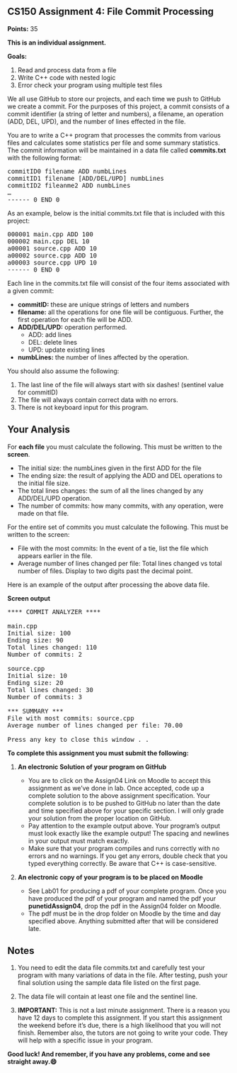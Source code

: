## CS150 Assignment 4: File Commit Processing

**Points:** 35

**This is an individual assignment.**

**Goals:**
  1.  Read and process data from a file
  2.  Write C++ code with nested logic
  3.  Error check your program using multiple test files

We all use GitHub to store our projects, and each time we push to GitHub we create a commit.  For the purposes of this project, a commit consists of a commit identifier (a string of letter and numbers), a filename, an operation (ADD, DEL, UPD), and the number of lines effected in the file.

You are to write a C++ program that processes the commits from various files and calculates some statistics per file and some summary statistics.  The commit information will be maintained in a data file called <b>commits.txt</b> with the following format:

<pre>
commitID0 filename ADD numbLines
commitID1 filename [ADD/DEL/UPD] numbLines
commitID2 fileanme2 ADD numbLines
…
------ 0 END 0
</pre>

As an example, below is the initial commits.txt file that is included with this project: 

<pre>
000001 main.cpp ADD 100
000002 main.cpp DEL 10
a00001 source.cpp ADD 10
a00002 source.cpp ADD 10
a00003 source.cpp UPD 10
------ 0 END 0
</pre>

Each line in the commits.txt file will consist of the four items associated with a given commit:
- <b>commitID:</b> these are unique strings of letters and numbers
- <b>filename:</b> all the operations for one file will be contiguous. Further, the first operation for each file will be ADD.
- <b>ADD/DEL/UPD:</b> operation performed. 
  - ADD: add lines
  - DEL: delete lines
  - UPD: update existing lines
- <b>numbLines:</b> the number of lines affected by the operation.

You should also assume the following:
1. The last line of the file will always start with six dashes! (sentinel value for commitID)
2. The file will always contain correct data with no errors.
3. There is not keyboard input for this program.

## Your Analysis ##
For <b>each file</b> you must calculate the following. This must be written to the <b>screen</b>.
- The initial size: the numbLines given in the first ADD for the file
- The ending size: the result of applying the ADD and DEL operations to the initial file size.
- The total lines changes: the sum of all the lines changed by any ADD/DEL/UPD operation.
- The number of commits: how many commits, with any operation, were made on that file.
  
For the entire set of commits you must calculate the following. This must be written to the screen:
- File with the most commits: In the event of a tie, list the file which appears earlier in the file.
- Average number of lines changed per file: Total lines changed vs total number of files. Display to two digits past the decimal point.

Here is an example of the output after processing the above data file.

**Screen output**

<pre>
**** COMMIT ANALYZER ****

main.cpp
Initial size: 100
Ending size: 90
Total lines changed: 110
Number of commits: 2

source.cpp
Initial size: 10
Ending size: 20
Total lines changed: 30
Number of commits: 3

*** SUMMARY ***
File with most commits: source.cpp
Average number of lines changed per file: 70.00

Press any key to close this window . . 
</pre>  


**To complete this assignment you must submit the following:**

1.  **An electronic Solution of your program on GitHub**
     - You are to click on the Assign04 Link on Moodle to accept this assignment as we’ve done in lab. Once accepted, code up a complete solution to the above assignment specification. Your complete solution is to be pushed to GitHub no later than the date and time specified above for your specific section. I will only grade your solution from the proper location on GitHub.
     - Pay attention to the example output above. Your program’s output must look exactly like the example output! The spacing and newlines in your output must match exactly.
     - Make sure that your program compiles and runs correctly with no errors and no warnings. If you get any errors, double check that you typed everything correctly. Be aware that C++ is case-sensitive.

2.  **An electronic copy of your program is to be placed on Moodle**

    - See Lab01 for producing a pdf of your complete program. Once you have produced the pdf of your program and named the pdf your <b>punetidAssign04</b>, drop the pdf in the Assign04 folder on Moodle. 
    - The pdf must be in the drop folder on Moodle by the time and day specified above. Anything submitted after that will be considered late.

## Notes

1.  You need to edit the data file commits.txt and carefully test your program with many variations of data in the file. After testing, push your final solution using the sample data file listed on the first page.

2.  The data file will contain at least one file and the sentinel line.
3.  <b>IMPORTANT:</b> This is not a last minute assignment. There is a reason you have 12 days to complete this assignment. If you start this assignment the weekend before it’s due, there is a high likelihood that you will not finish. Remember also, the tutors are not going to write your code. They will help with a specific issue in your program.

**Good luck! And remember, if you have any problems, come and see straight away.:smile:**
